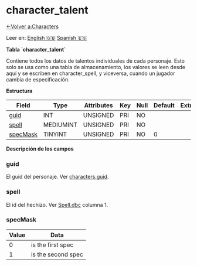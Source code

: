 ﻿# character\_talent

[<-Volver a:Characters](database-characters)

Leer en: [English :gb:](../character_talent) [Spanish :es:](character_talent)

**Tabla \`character\_talent\`**

Contiene todos los datos de talentos individuales de cada personaje. Esto solo se usa como una tabla de almacenamiento, los valores se leen desde aquí y se escriben en character\_spell, y viceversa, cuando un jugador cambia de especificación.

**Estructura**

| Field         | Type      | Attributes | Key | Null | Default | Extra | Comment |
| ------------- | --------- | ---------- | --- | ---- | ------- | ----- | ------- |
| [guid][1]     | INT       | UNSIGNED   | PRI | NO   |         |       |         |
| [spell][2]    | MEDIUMINT | UNSIGNED   | PRI | NO   |         |       |         |
| [specMask][3] | TINYINT   | UNSIGNED   | PRI | NO   | 0       |       |         |

[1]: #guid
[2]: #spell
[3]: #specmask

**Descripción de los campos**

### guid

El guid del personaje. Ver [characters.guid](characters#guid).

### spell

El id del hechizo. Ver [Spell.dbc](spell) columna 1.

### specMask

| Value | Data               | 
| ----- | ------------------ |
| 0     | is the first spec  | 
| 1     | is the second spec |
